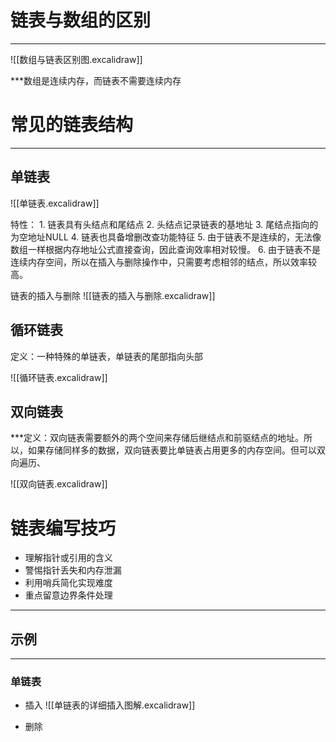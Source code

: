 # 链表与数组的区别
***

![[数组与链表区别图.excalidraw]]

***数组是连续内存，而链表不需要连续内存

# 常见的链表结构
***
## 单链表

![[单链表.excalidraw]]

特性：
	1. 链表具有头结点和尾结点
	2. 头结点记录链表的基地址
	3. 尾结点指向的为空地址NULL
	4. 链表也具备增删改查功能特征
	5. 由于链表不是连续的，无法像数组一样根据内存地址公式直接查询，因此查询效率相对较慢。
	6. 由于链表不是连续内存空间，所以在插入与删除操作中，只需要考虑相邻的结点，所以效率较高。

链表的插入与删除
![[链表的插入与删除.excalidraw]]

## 循环链表

定义：一种特殊的单链表，单链表的尾部指向头部

![[循环链表.excalidraw]]

## 双向链表

***定义：双向链表需要额外的两个空间来存储后继结点和前驱结点的地址。所以，如果存储同样多的数据，双向链表要比单链表占用更多的内存空间。但可以双向遍历、

![[双向链表.excalidraw]]

# 链表编写技巧

* 理解指针或引用的含义
* 警惕指针丢失和内存泄漏
* 利用哨兵简化实现难度
* 重点留意边界条件处理

***
## 示例
***
### 单链表
* 插入
![[单链表的详细插入图解.excalidraw]]

* 删除
